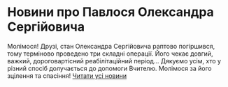 # Новини про Павлося Олександра Сергійовича
Молімося!
Друзі, стан Олександра Сергійовича раптово погіршився, тому терміново проведено три складні операції.
Його чекає довгий, важкий, дороговартісний реабілітаційний період...
Дякуємо усім, хто у різний спосіб долучається до допомоги Вчителю.
Молімося за його зцілення та спасіння!
[Читати усі новини](/news)

